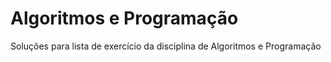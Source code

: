 # Algoritmos e Programação
Soluções para lista de exercício da disciplina de Algoritmos e Programação
